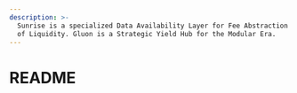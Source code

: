 ```yaml
---
description: >-
  Sunrise is a specialized Data Availability Layer for Fee Abstraction and Proof
  of Liquidity. Gluon is a Strategic Yield Hub for the Modular Era.
---
```


# README


